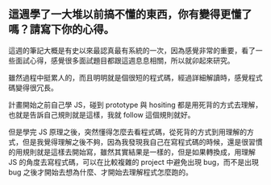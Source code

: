 ## 這週學了一大堆以前搞不懂的東西，你有變得更懂了嗎？請寫下你的心得。

這週的筆記大概是有史以來最認真最有系統的一次，因為感覺非常的重要，看了一些面試心得，感覺很多面試題目都跟這週息息相關，所以就卯起來研究。

雖然過程中挺累人的，而且明明就是個很短的程式碼，經過詳細解讀時，感覺程式碼變得很冗長。

計畫開始之前自己學 JS，碰到 prototype 與 hositing 都是用死背的方式去理解，也就是告訴自己規則就是這樣，我就 follow 這個規則就好。

但是學完 JS 原理之後，突然懂得怎麼去看程式碼，從死背的方式到用理解的方式，但是我覺得理解之後不夠，因為我發現我自己在寫程式碼的時候，還是很習慣的用規則就是這樣去開始寫，雖然其實結果是一樣的，但是如果轉換成，用理解 JS 的角度去寫程式碼，可以在比較複雜的 project 中避免出現 bug，而不是出現 bug 之後才開始去想為什麼、才開始去理解程式怎麼跑的。

